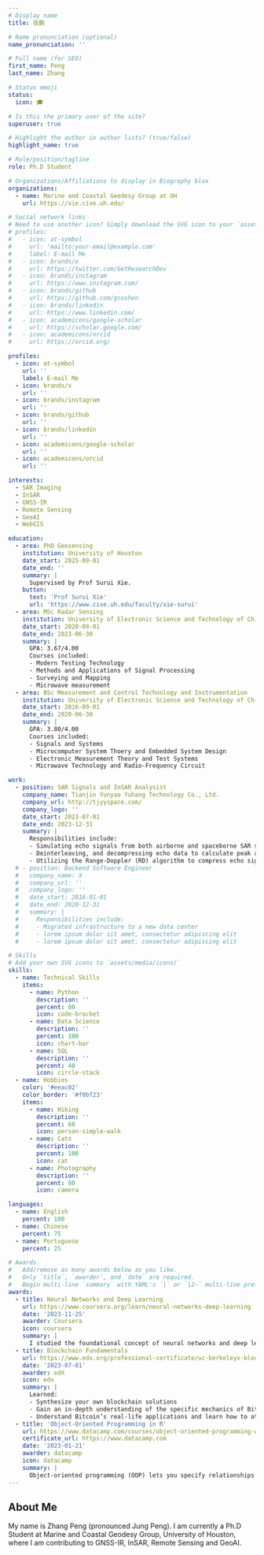 ```yaml
---
# Display name
title: 张鹏

# Name pronunciation (optional)
name_pronunciation: ''

# Full name (for SEO)
first_name: Peng
last_name: Zhang

# Status emoji
status:
  icon: 🎓

# Is this the primary user of the site?
superuser: true

# Highlight the author in author lists? (true/false)
highlight_name: true

# Role/position/tagline
role: Ph.D Student

# Organizations/Affiliations to display in Biography blox
organizations:
  - name: Marine and Coastal Geodesy Group at UH
    url: https://xie.cive.uh.edu/

# Social network links
# Need to use another icon? Simply download the SVG icon to your `assets/media/icons/` folder.
# profiles:
#   - icon: at-symbol
#     url: 'mailto:your-email@example.com'
#     label: E-mail Me
#   - icon: brands/x
#     url: https://twitter.com/GetResearchDev
#   - icon: brands/instagram
#     url: https://www.instagram.com/
#   - icon: brands/github
#     url: https://github.com/gcushen
#   - icon: brands/linkedin
#     url: https://www.linkedin.com/
#   - icon: academicons/google-scholar
#     url: https://scholar.google.com/
#   - icon: academicons/orcid
#     url: https://orcid.org/

profiles:
  - icon: at-symbol
    url: ''
    label: E-mail Me
  - icon: brands/x
    url: ''
  - icon: brands/instagram
    url: ''
  - icon: brands/github
    url: ''
  - icon: brands/linkedin
    url: ''
  - icon: academicons/google-scholar
    url: ''
  - icon: academicons/orcid
    url: ''

interests:
  - SAR Imaging
  - InSAR
  - GNSS-IR
  - Remote Sensing
  - GeoAI
  - WebGIS

education:
  - area: PhD Geosensing
    institution: University of Houston
    date_start: 2025-09-01
    date_end: ''
    summary: |
      Supervised by Prof Surui Xie.
    button:
      text: 'Prof Surui Xie'
      url: 'https://www.cive.uh.edu/faculty/xie-surui'
  - area: MSc Radar Sensing
    institution: University of Electronic Science and Technology of China
    date_start: 2020-09-01
    date_end: 2023-06-30
    summary: |
      GPA: 3.67/4.00
      Courses included:
      - Modern Testing Technology
      - Methods and Applications of Signal Processing
      - Surveying and Mapping
      - Microwave measurement
  - area: BSc Measurement and Control Technology and Instrumentation
    institution: University of Electronic Science and Technology of China
    date_start: 2016-09-01
    date_end: 2020-06-30
    summary: |
      GPA: 3.80/4.00
      Courses included:
      - Signals and Systems
      - Microcomputer System Thoery and Embedded System Design
      - Electronic Measurement Theory and Test Systems
      - Microwave Technology and Radio-Frequency Circuit

work:
  - position: SAR Signals and InSAR Analysist
    company_name: Tianjin Yunyao Yuhang Technology Co., Ltd.
    company_url: http://tjyyspace.com/
    company_logo: ''
    date_start: 2023-07-01
    date_end: 2023-12-31
    summary: |
      Responsibilities include:
      - Simulating echo signals from both airborne and spaceborne SAR systems. This simulation aids in subsequent comparisons with actual echo signal metrics.
      - Deinterleaving, and decompressing echo data to calculate peak and integral sidelobe ratios, and to assess the quality of echo signals.
      - Utilizing the Range-Doppler (RD) algorithm to compress echo signals in both the range and azimuth directions, enabling focused SAR imaging.
  # - position: Backend Software Engineer
  #   company_name: X
  #   company_url: ''
  #   company_logo: ''
  #   date_start: 2016-01-01
  #   date_end: 2020-12-31
  #   summary: |
  #     Responsibilities include:
  #     - Migrated infrastructure to a new data center
  #     - lorem ipsum dolor sit amet, consectetur adipiscing elit
  #     - lorem ipsum dolor sit amet, consectetur adipiscing elit

# Skills
# Add your own SVG icons to `assets/media/icons/`
skills:
  - name: Technical Skills
    items:
      - name: Python
        description: ''
        percent: 80
        icon: code-bracket
      - name: Data Science
        description: ''
        percent: 100
        icon: chart-bar
      - name: SQL
        description: ''
        percent: 40
        icon: circle-stack
  - name: Hobbies
    color: '#eeac02'
    color_border: '#f0bf23'
    items:
      - name: Hiking
        description: ''
        percent: 60
        icon: person-simple-walk
      - name: Cats
        description: ''
        percent: 100
        icon: cat
      - name: Photography
        description: ''
        percent: 80
        icon: camera

languages:
  - name: English
    percent: 100
  - name: Chinese
    percent: 75
  - name: Portuguese
    percent: 25

# Awards.
#   Add/remove as many awards below as you like.
#   Only `title`, `awarder`, and `date` are required.
#   Begin multi-line `summary` with YAML's `|` or `|2-` multi-line prefix and indent 2 spaces below.
awards:
  - title: Neural Networks and Deep Learning
    url: https://www.coursera.org/learn/neural-networks-deep-learning
    date: '2023-11-25'
    awarder: Coursera
    icon: coursera
    summary: |
      I studied the foundational concept of neural networks and deep learning. By the end, I was familiar with the significant technological trends driving the rise of deep learning; build, train, and apply fully connected deep neural networks; implement efficient (vectorized) neural networks; identify key parameters in a neural network’s architecture; and apply deep learning to your own applications.
  - title: Blockchain Fundamentals
    url: https://www.edx.org/professional-certificate/uc-berkeleyx-blockchain-fundamentals
    date: '2023-07-01'
    awarder: edX
    icon: edx
    summary: |
      Learned:
      - Synthesize your own blockchain solutions
      - Gain an in-depth understanding of the specific mechanics of Bitcoin
      - Understand Bitcoin’s real-life applications and learn how to attack and destroy Bitcoin, Ethereum, smart contracts and Dapps, and alternatives to Bitcoin’s Proof-of-Work consensus algorithm
  - title: 'Object-Oriented Programming in R'
    url: https://www.datacamp.com/courses/object-oriented-programming-with-s3-and-r6-in-r
    certificate_url: https://www.datacamp.com
    date: '2023-01-21'
    awarder: datacamp
    icon: datacamp
    summary: |
      Object-oriented programming (OOP) lets you specify relationships between functions and the objects that they can act on, helping you manage complexity in your code. This is an intermediate level course, providing an introduction to OOP, using the S3 and R6 systems. S3 is a great day-to-day R programming tool that simplifies some of the functions that you write. R6 is especially useful for industry-specific analyses, working with web APIs, and building GUIs.
---
```


## About Me

My name is Zhang Peng (pronounced Jung Peng). I am currently a Ph.D Student at Marine and Coastal Geodesy Group, University of Houston, where I am contributing to GNSS-IR, InSAR, Remote Sensing and GeoAI.
